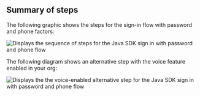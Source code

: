 ## Summary of steps

The following graphic shows the steps for the sign-in flow with password and phone factors:

<div class="common-image-format">

![Displays the sequence of steps for the Java SDK sign in with password and phone flow](/img/oie-embedded-sdk/oie-embedded-sdk-use-case-sign-in-pwd-phone-seq-1-java.png)

</div>

The following diagram shows an alternative step with the voice feature enabled in your org:

<div class="common-image-format">

![Displays the the voice-enabled alternative step for the Java SDK sign in with password and phone flow](/img/oie-embedded-sdk/oie-embedded-sdk-use-case-sign-in-pwd-phone-seq-2-java.png)

</div>
